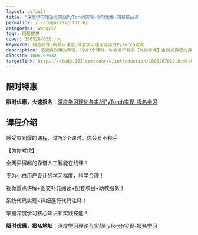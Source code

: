 ```yaml
---
layout: default
title: '深度学习理论与实战PyTorch实现-限时优惠-网易精品课'
permalink: /:categories/:title/
categories: wangyi2
tags: 网易提供
cover: 1005267032.jpg
keywords: 精选网课,网易云课堂,深度学习理论与实战PyTorch实现
description: 感受爽到爆的课程，试听3个课时，你会爱不释手【为你考虑】全网买得起的靠谱人工智能在线课！专为小白用户设计的学习梯度，科学
classid: 1005267032
targetlink: https://study.163.com/course/introduction/1005267032.htm?share=1&shareId=1025206652&utm_campaign=share&utm_medium=iphoneShare&utm_source=&utm_u=1025206652
---
```


## 限时特惠

**限时优惠，火速报名**：[深度学习理论与实战PyTorch实现-报名学习](https://study.163.com/course/introduction/1005267032.htm?share=1&shareId=1025206652&utm_campaign=share&utm_medium=iphoneShare&utm_source=&utm_u=1025206652)

## 课程介绍

感受爽到爆的课程，试听3个课时，你会爱不释手

【为你考虑】

全网买得起的靠谱人工智能在线课！

专为小白用户设计的学习梯度，科学合理！

视频重点讲解+图文补充阅读+配套项目+助教服务！

系统代码实现+详细逐行代码注释！

掌握深度学习核心知识和实践技能！

**限时优惠，报名地址**：[深度学习理论与实战PyTorch实现-报名学习](https://study.163.com/course/introduction/1005267032.htm?share=1&shareId=1025206652&utm_campaign=share&utm_medium=iphoneShare&utm_source=&utm_u=1025206652)


